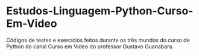 # Estudos-Linguagem-Python-Curso-Em-Video
Códigos de testes e exercícios feitos durante os três mundos do curso de Python do canal Curso em Vídeo do professor Gustavo Guanabara.
